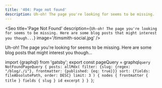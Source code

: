 ```yaml
---
title: '404: Page not found'
description: Uh-oh! The page you're looking for seems to be missing.
---
```


<Seo
	title='Page Not Found'
	description={`Uh-oh! The page you're looking for seems to be missing. Here are some blog posts that might interest you though...`}
	image='/timsmith-social.jpg'
/>

Uh-oh! The page you're looking for seems to be missing. Here are some blog posts that might interest you though...

<Posts posts={props.data.posts.nodes} />

import {graphql} from 'gatsby';
export const pageQuery = graphql`
  query NotFoundPageQuery {
    posts: allMdx(
      filter: {slug: {regex: "/blog/./i"}, frontmatter: {published: {eq: true}}}
      sort: {fields: fileAbsolutePath, order: DESC}
      limit: 3
    ) {
      nodes {
        frontmatter {
          title
        }
        fields {
          slug
        }
        id
        excerpt
      }
    }
  }
`;
